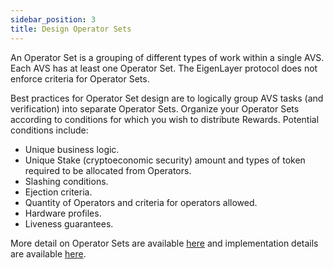 ```yaml
---
sidebar_position: 3
title: Design Operator Sets
---
```


An Operator Set is a grouping of different types of work within a single AVS. Each AVS has at least one Operator Set. The 
EigenLayer protocol does not enforce criteria for Operator Sets.

Best practices for Operator Set design are to logically group AVS tasks (and verification) into separate Operator Sets. 
Organize your Operator Sets according to conditions for which you wish to distribute Rewards. Potential conditions include:
* Unique business logic.
* Unique Stake (cryptoeconomic security) amount and types of token required to be allocated from Operators.
* Slashing conditions.
* Ejection criteria.
* Quantity of Operators and criteria for operators allowed.
* Hardware profiles.
* Liveness guarantees.

More detail on Operator Sets are available [here](https://docs.eigenlayer.xyz/eigenlayer/operator-guides/operator-sets#operator-sets-currently-in-testnet) and implementation details are available [here](https://docs.eigenlayer.xyz/developers/avs-opset-slashing).
